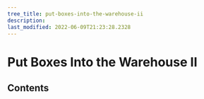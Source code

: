 ```yaml
---
tree_title: put-boxes-into-the-warehouse-ii
description: 
last_modified: 2022-06-09T21:23:28.2328
---
```


# Put Boxes Into the Warehouse II

## Contents
